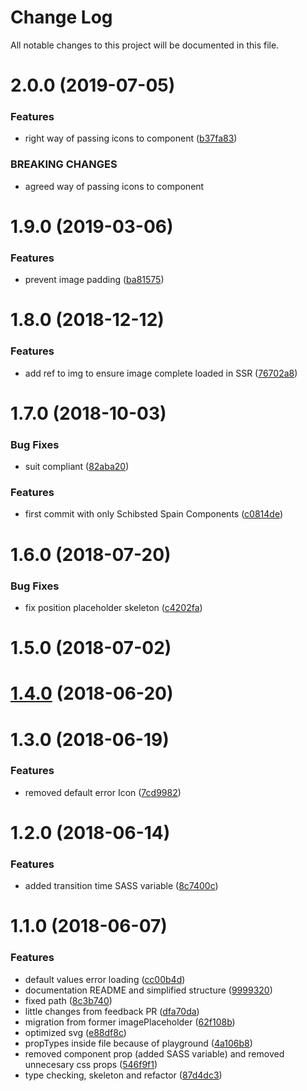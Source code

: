 # Change Log

All notable changes to this project will be documented in this file.

<a name="2.0.0"></a>
# 2.0.0 (2019-07-05)


### Features

* right way of passing icons to component ([b37fa83](https://github.com/SUI-Components/sui-components/commit/b37fa83))


### BREAKING CHANGES

* agreed way of passing icons to component



<a name="1.9.0"></a>
# 1.9.0 (2019-03-06)


### Features

* prevent image padding ([ba81575](https://github.com/SUI-Components/sui-components/commit/ba81575))



<a name="1.8.0"></a>
# 1.8.0 (2018-12-12)


### Features

* add ref to img to ensure image complete loaded in SSR ([76702a8](https://github.com/SUI-Components/sui-components/commit/76702a8))



<a name="1.7.0"></a>
# 1.7.0 (2018-10-03)


### Bug Fixes

* suit compliant ([82aba20](https://github.com/SUI-Components/sui-components/commit/82aba20))


### Features

* first commit with only Schibsted Spain Components ([c0814de](https://github.com/SUI-Components/sui-components/commit/c0814de))



<a name="1.6.0"></a>
# 1.6.0 (2018-07-20)


### Bug Fixes

* fix position placeholder skeleton ([c4202fa](https://github.com/SUI-Components/sui-components/commit/c4202fa))



<a name="1.5.0"></a>
# 1.5.0 (2018-07-02)



<a name="1.4.0"></a>
# [1.4.0](https://github.com/SUI-Components/sui-components/compare/v1.1.0...v1.4.0) (2018-06-20)



<a name="1.3.0"></a>
# 1.3.0 (2018-06-19)


### Features

* removed default error Icon ([7cd9982](https://github.com/SUI-Components/sui-components/commit/7cd9982))



<a name="1.2.0"></a>
# 1.2.0 (2018-06-14)


### Features

* added transition time SASS variable ([8c7400c](https://github.com/SUI-Components/sui-components/commit/8c7400c))



<a name="1.1.0"></a>
# 1.1.0 (2018-06-07)


### Features

* default values error loading ([cc00b4d](https://github.com/SUI-Components/sui-components/commit/cc00b4d))
* documentation README and simplified structure ([9999320](https://github.com/SUI-Components/sui-components/commit/9999320))
* fixed path ([8c3b740](https://github.com/SUI-Components/sui-components/commit/8c3b740))
* little changes from feedback PR ([dfa70da](https://github.com/SUI-Components/sui-components/commit/dfa70da))
* migration from former imagePlaceholder ([62f108b](https://github.com/SUI-Components/sui-components/commit/62f108b))
* optimized svg ([e88df8c](https://github.com/SUI-Components/sui-components/commit/e88df8c))
* propTypes inside file because of playground ([4a106b8](https://github.com/SUI-Components/sui-components/commit/4a106b8))
* removed component prop (added SASS variable) and removed unnecesary css props ([546f9f1](https://github.com/SUI-Components/sui-components/commit/546f9f1))
* type checking, skeleton and refactor ([87d4dc3](https://github.com/SUI-Components/sui-components/commit/87d4dc3))



